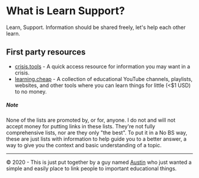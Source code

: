 # What is Learn Support?
Learn, Support. Information should be shared freely, let's help each other learn. 

## First party resources
 - [crisis.tools](https://crisis.tools) - A quick access resource for information you may want in a crisis.
  - [learning.cheap](https://learning.cheap) - A collection of educational YouTube channels, playlists, websites, and other tools where you can learn things for little (<$1 USD) to no money.

##### _Note_
None of the lists are promoted by, or for, anyone. 
I do not and will not accept money for putting links in these lists.
They're not fully comprehensive lists, nor are they only "the best". 
To put it in a No BS way, these are just lists with information to help guide you to a better answer, a way to give you the context and basic understanding of a topic.


----
&copy; 2020 - This is just put together by a guy named [Austin](https://austinkregel.com) who just wanted a simple and easily place to link people to important educational things.
